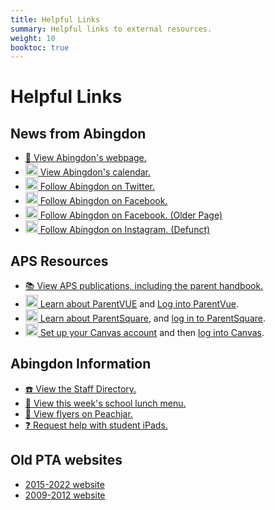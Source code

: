 ```yaml
---
title: Helpful Links
summary: Helpful links to external resources.
weight: 10
booktoc: true
---
```


# Helpful Links

## News from Abingdon
- [🏫 View Abingdon's webpage.](https://abingdon.apsva.us/)
- [<img src="/svg/Calendar.svg" height="20" width="20" alt="Calendar logo"> View Abingdon's calendar.](https://abingdon.apsva.us/calendar/)
- [<img src="/svg/Twitter.svg" height="20" width="20" alt="Twitter logo"> Follow Abingdon on Twitter.](https://twitter.com/AbingdonGIFT)
- [<img src="/svg/Facebook.svg" height="20" width="20" alt="Facebook logo"> Follow Abingdon on Facebook.](https://facebook.com/AbingdonES)
- [<img src="/svg/Facebook.svg" height="20" width="20" alt="Facebook logo"> Follow Abingdon on Facebook. (Older Page)](https://www.facebook.com/profile.php?id=100067153148445)
- [<img src="/svg/Instagram.svg" height="20" width="20" alt="Instagram logo"> Follow Abingdon on Instagram. (Defunct)](https://www.instagram.com/abingdonesgift/)
<!--- [<img src="/svg/RSS.svg" height="20" width="20" alt="RSS logo"> Subscribe to Abindgon's RSS feed.](https://abingdon.apsva.us/feed/)
- [<img src="/svg/Twitter.svg" height="20" width="20" alt="Twitter logo"> Follow Abingdon staff on Twitter.](https://twitter.com/i/lists/218686586)
-->

## APS Resources
- [📚 View APS publications, including the parent handbook.](https://www.apsva.us/publications/)
- [<img src="/svg/ParentVUE.svg" height="20" width="20" alt="ParentVUE logo"> Learn about ParentVUE](https://www.apsva.us/family-access-center/) and [Log into ParentVue](https://vue.apsva.us).
- [<img src="/svg/ParentSquare.svg" height="20" width="20" alt="SchoolMessenger logo"> Learn about ParentSquare](https://www.apsva.us/departments/school-community-relations/parentsquare/), and [log in to ParentSquare](https://www.parentsquare.com/signin).
- [<img src="/svg/Canvas.svg" height="20" width="20" alt="Canvas logo"> Set up your Canvas account](https://www.apsva.us/digital-devices/digital-learning-device-help/canvas/) and then [log into Canvas](https://apsva.instructure.com/login/canvas).

## Abingdon Information
- [☎️ View the Staff Directory.](https://abingdon.apsva.us/staff-directory/)
- [🍱 View this week's school lunch menu.](https://schools.mealviewer.com/school/Abingdon)
- [📜 View flyers on Peachjar.](https://app.peachjar.com/flyers/all/schools/24854)
- [❓ Request help with student iPads.](https://abingdon.apsva.us/technology/request-tech-help/)

## Old PTA websites
- [2015-2022 website](https://abingdonptacommuni.wixsite.com/abingdonpta)
- [2009-2012 website](https://web.archive.org/web/20230307213729/https://sites.google.com/site/abingdonpta/home)